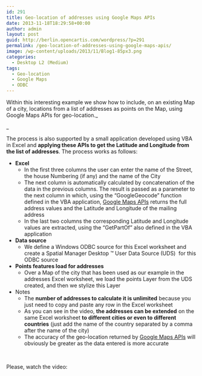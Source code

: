 ```yaml
---
id: 291
title: Geo-location of addresses using Google Maps APIs
date: 2013-11-18T18:29:58+00:00
author: admin
layout: post
guid: http://berlin.opencartis.com/wordpress/?p=291
permalink: /geo-location-of-addresses-using-google-maps-apis/
image: /wp-content/uploads/2013/11/Blog1-85px3.png
categories:
  - Desktop L2 (Medium)
tags:
  - Geo-location
  - Google Maps
  - ODBC
---
```

Within this interesting example we show how to include, on an existing Map of a city, locations from a list of addresses as points on the Map, using Google Maps APIs for geo-location._
  
_ 

<!--more-->

The process is also supported by a small application developed using VBA in Excel and **applying these APIs to get the Latitude and Longitude from the list of addresses**. The process works as follows:

  * **Excel** 
      * In the first three columns the user can enter the name of the Street, the house Numbering (if any) and the name of the City
      * The next column is automatically calculated by concatenation of the data in the previous columns. The result is passed as a parameter to the next column in which, using the &#8220;GoogleGeocode&#8221; function defined in the VBA application, <a title="Google Maps APIs" href="https://developers.google.com/maps/" target="_blank" rel="nofollow">Google Maps APIs</a> returns the full address values and the Latitude and Longitude of the mailing address
      * In the last two columns the corresponding Latitude and Longitude values are extracted, using the &#8220;GetPartOf&#8221; also defined in the VBA application
  * **Data source** 
      * We define a Windows ODBC source for this Excel worksheet and create a Spatial Manager Desktop ™ User Data Source (UDS)  for this ODBC source
  * **Points features load for addresses** 
      * Over a Map of the city that has been used as our example in the addresses Excel worksheet, we load the points Layer from the UDS created, and then we stylize this Layer
  * Notes 
      * The **number of addresses to calculate it is unlimited** because you just need to copy and paste any row in the Excel worksheet
      * As you can see in the video, **the addresses can be extended** on the same Excel worksheet **to different cities or even to different countries** (just add the name of the country separated by a comma after the name of the city)
      * The accuracy of the geo-location returned by <a title="Google Map APIs" href="https://developers.google.com/maps/" target="_blank" rel="nofollow">Google Maps APIs</a> will obviously be greater as the data entered is more accurate

&nbsp;

Please, watch the video:

<center>
  <br />
</center>